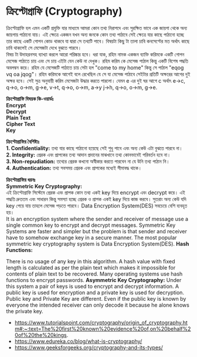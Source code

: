 # ক্রিপ্টোগ্রাফি (Cryptography)  
ক্রিপ্টোগ্রাফি হল এমন একটি প্রযুক্তি যার মাধ্যমে আমরা কোন তথ্য নিরাপদে এবং সুরক্ষিত ভাবে এক জায়গা থেকে অন্য জায়গায় পাঠানো যায়।  এই ক্ষেত্রে একজন যখন অন্য জনকে কোন তথ্য পাঠাবে সেই ক্ষেত্রে যার কাছে পাঠানো হচ্ছে তার কাছে একটি গোপন কোড থাকবে যা দ্বারা সে তথ্যটি পাবে। বিষয়টা কিছু টা তালা চাবি কনসেপ্টের মত অর্থাৎ কাছে চাবি থাকলেই সে মেসেজটা দেখে বুঝতে পারবে।    
বিষয় টা উদাহরনসহ ব্যাখ্যা করলে আরো পরিষ্কার হবে। ধরা যাক, রহিম নামক একজন ব্যাক্তি করিমকে একটি গোপন মেসেজ পাঠাতে চায় এবং সে চায় এইটা যেন কেউ না দেখুক। রহিম করিম কে মেসেজ পাঠাল কিন্তু একটি বিশেষ পদ্ধতি অবলম্বন করে। রহিম যে মেসেজটি পাঠাতে চায় সেটা হল "come to my home" কিন্তু সে পাঠাল "eqog vq oa jqog"। রহিম করিমকে আগেই বলে রেখেছিল যে সে যা মেসেজ পাঠাবে সেইটার প্রতিটি অক্ষরের আগের দুই অক্ষর হবে। সেই সুত্র অনুযায়ী করিম মেসেজটা উদ্ধার করতে পারলো। যেমন e এর দুই ঘর আগে c অর্থাৎ e->c, q->o, o->m, g->e, v->t, q->o, o->m, a->y j->h, q->o, o->m, g->e.   


**ক্রিপ্টোগ্রাফি বিষয়ক কি-ওয়ার্ডঃ**         
**Encrypt**    
**Decrypt**      
**Plain Text**     
**Cipher Text**       
**Key**    


**ক্রিপ্টোগ্রাফির বৈশিষ্ট্যঃ**              
**1. Confidentiality:** তথ্য যার কাছে পাঠানো হয়েছে সেই শুধু পাবে এবং অন্য কেউ এটা বুঝতে পারবে না।                          
**2. Integrity:** প্রেরক এবং প্রাপকের তথ্য আদান প্রদানের মাঝখানে তথ্য কোনভাবেই পরিবর্তন হবে না।                    
**3. Non-repudiation:** তথ্যের প্রেরক কখনো অস্বীকার করতে পারবেন না যে উনি তথ্য পাঠান নি।                      
**4. Authentication:** তথ্য সবসময় প্রেরক এবং প্রাপকের মধ্যেই সীমাবদ্ধ থাকে।                       

**ক্রিপ্টোগ্রাফির ধরনঃ**       
**Symmetric Key Cryptography:**     
এই ক্রিপ্টোগ্রাফি সিস্টেমে প্রেরক এবং প্রাপক কোন তথ্য একই key দিয়ে encrypt এবং decrypt করে। এই পদ্ধতি দ্রুততম এবং সাধারন কিন্তু সমস্যা হচ্ছে প্রেরক ও প্রাপক একই key দিয়ে কাজ করবে। সুতরাং অন্য কেউ যদি key পেয়ে  যায় তাহলে মেসেজ পড়তে পারবে। Data Encryption System(DES) সবচেয়ে বেশি ব্যবহৃত হয়।              
It is an encryption system where the sender and receiver of message use a single common key to encrypt and decrypt messages. Symmetric Key Systems are faster and simpler but the problem is that sender and receiver have to somehow exchange key in a secure manner. The most popular symmetric key cryptography system is Data Encryption System(DES).
**Hash Functions:**    

There is no usage of any key in this algorithm. A hash value with fixed length is calculated as per the plain text which makes it impossible for contents of plain text to be recovered. Many operating systems use hash functions to encrypt passwords.
**Asymmetric Key Cryptography:**
Under this system a pair of keys is used to encrypt and decrypt information. A public key is used for encryption and a private key is used for decryption. Public key and Private Key are different. Even if the public key is known by everyone the intended receiver can only decode it because he alone knows the private key. 


* https://www.tutorialspoint.com/cryptography/origin_of_cryptography.htm#:~:text=The%20first%20known%20evidence%20of,on%20behalf%20of%20the%20kings.   
* https://www.edureka.co/blog/what-is-cryptography/
* https://www.geeksforgeeks.org/cryptography-and-its-types/